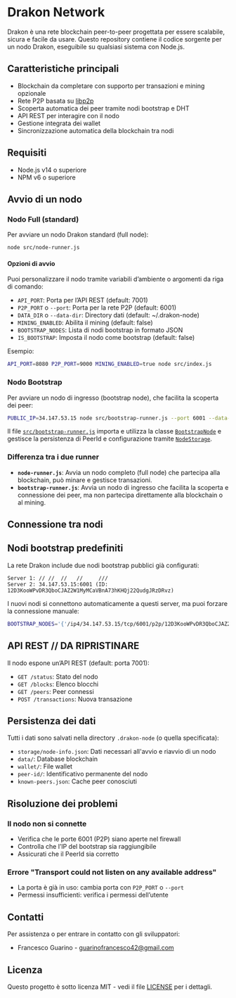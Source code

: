# Drakon Network

Drakon è una rete blockchain peer-to-peer progettata per essere scalabile, sicura e facile da usare. Questo repository contiene il codice sorgente per un nodo Drakon, eseguibile su qualsiasi sistema con Node.js.

## Caratteristiche principali

- Blockchain da completare con supporto per transazioni e mining opzionale
- Rete P2P basata su [libp2p](https://libp2p.io/)
- Scoperta automatica dei peer tramite nodi bootstrap e DHT
- API REST per interagire con il nodo
- Gestione integrata dei wallet
- Sincronizzazione automatica della blockchain tra nodi

## Requisiti

- Node.js v14 o superiore
- NPM v6 o superiore


## Avvio di un nodo

### Nodo Full (standard)

Per avviare un nodo Drakon standard (full node):

```bash
node src/node-runner.js
```



#### Opzioni di avvio

Puoi personalizzare il nodo tramite variabili d’ambiente o argomenti da riga di comando:

- `API_PORT`: Porta per l’API REST (default: 7001)
- `P2P_PORT` o `--port`: Porta per la rete P2P (default: 6001)
- `DATA_DIR` o `--data-dir`: Directory dati (default: ~/.drakon-node)
- `MINING_ENABLED`: Abilita il mining (default: false)
- `BOOTSTRAP_NODES`: Lista di nodi bootstrap in formato JSON
- `IS_BOOTSTRAP`: Imposta il nodo come bootstrap (default: false)

Esempio:

```bash
API_PORT=8080 P2P_PORT=9000 MINING_ENABLED=true node src/index.js
```



### Nodo Bootstrap

Per avviare un nodo di ingresso (bootstrap node), che facilita la scoperta dei peer:

```bash
PUBLIC_IP=34.147.53.15 node src/bootstrap-runner.js --port 6001 --data-dir ./bootstrap-data
```

Il file [`src/bootstrap-runner.js`](src/bootstrap-runner.js) importa e utilizza la classe [`BootstrapNode`](src/core/BootstrapNode.js) e gestisce la persistenza di PeerId e configurazione tramite [`NodeStorage`](src/utils/NodeStorage.js).

### Differenza tra i due runner

- **`node-runner.js`**: Avvia un nodo completo (full node) che partecipa alla blockchain, può minare e gestisce transazioni.
- **`bootstrap-runner.js`**: Avvia un nodo di ingresso che facilita la scoperta e connessione dei peer, ma non partecipa direttamente alla blockchain o al mining.

## Connessione tra nodi

   

## Nodi bootstrap predefiniti

La rete Drakon include due nodi bootstrap pubblici già configurati:

```
Server 1: // //  //   //     ///
Server 2: 34.147.53.15:6001 (ID: 12D3KooWPvDR3QboCJAZ2W1MyMCaVBnA73hKHQj22QudgJRzDRvz)
```

I nuovi nodi si connettono automaticamente a questi server, ma puoi forzare la connessione manuale:

```bash
BOOTSTRAP_NODES='{'/ip4/34.147.53.15/tcp/6001/p2p/12D3KooWPvDR3QboCJAZ2W1MyMCaVBnA73hKHQj22QudgJRzDRvz'}]'
```

## API REST // DA RIPRISTINARE

Il nodo espone un’API REST (default: porta 7001):

- `GET /status`: Stato del nodo
- `GET /blocks`: Elenco blocchi
- `GET /peers`: Peer connessi
- `POST /transactions`: Nuova transazione

## Persistenza dei dati

Tutti i dati sono salvati nella directory `.drakon-node` (o quella specificata):

- `storage/node-info.json`:  Dati necessari all'avvio e riavvio di un nodo
- `data/`: Database blockchain
- `wallet/`: File wallet
- `peer-id/`: Identificativo permanente del nodo
- `known-peers.json`: Cache peer conosciuti

## Risoluzione dei problemi

### Il nodo non si connette

- Verifica che le porte 6001 (P2P)  siano aperte nel firewall
- Controlla che l’IP del bootstrap sia raggiungibile
- Assicurati che il PeerId sia corretto

### Errore "Transport could not listen on any available address"

- La porta è già in uso: cambia porta con `P2P_PORT` o `--port`
- Permessi insufficienti: verifica i permessi dell’utente



## Contatti

Per assistenza o per entrare in contatto con gli sviluppatori:

- Francesco Guarino - guarinofrancesco42@gmail.com

## Licenza

Questo progetto è sotto licenza MIT - vedi il file [LICENSE](LICENSE) per i dettagli.